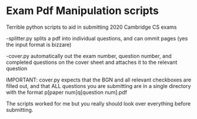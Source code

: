 # Exam Pdf Manipulation scripts
Terrible python scripts to aid in submitting 2020 Cambridge CS exams

-splitter.py splits a pdf into individual questions, and can ommit pages (yes the input format is bizzare)

-cover.py automatically out the exam number, question number, and completed questions on the cover sheet and attaches it to the relevant question

IMPORTANT: cover.py expects that the BGN and all relevant checkboxes are filled out, and that ALL questions you are submitting are in a single directory with the format p[paper num]q[question num].pdf

The scripts worked for me but you really should look over everything before submitting.
